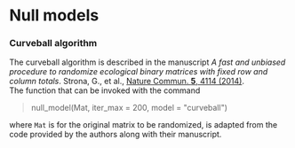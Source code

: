# Null models


### Curveball algorithm 

The curveball  algorithm is described in the manuscript *A fast and unbiased procedure to randomize ecological binary matrices with fixed row and column totals*. Strona, G., et al., [Nature Commun. **5**, 4114 (2014)](https://doi.org/10.1038/ncomms5114).  
The function that can be invoked with the command 

> null_model(Mat, iter_max = 200, model = "curveball")
  
where `Mat` is for the original matrix to be randomized, is adapted from the code provided by the authors along with their manuscript. 
